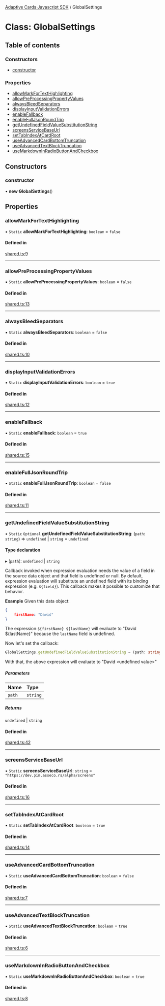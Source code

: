 [Adaptive Cards Javascript SDK](../README.md) / GlobalSettings

# Class: GlobalSettings

## Table of contents

### Constructors

- [constructor](GlobalSettings.md#constructor)

### Properties

- [allowMarkForTextHighlighting](GlobalSettings.md#allowmarkfortexthighlighting)
- [allowPreProcessingPropertyValues](GlobalSettings.md#allowpreprocessingpropertyvalues)
- [alwaysBleedSeparators](GlobalSettings.md#alwaysbleedseparators)
- [displayInputValidationErrors](GlobalSettings.md#displayinputvalidationerrors)
- [enableFallback](GlobalSettings.md#enablefallback)
- [enableFullJsonRoundTrip](GlobalSettings.md#enablefulljsonroundtrip)
- [getUndefinedFieldValueSubstitutionString](GlobalSettings.md#getundefinedfieldvaluesubstitutionstring)
- [screensServiceBaseUrl](GlobalSettings.md#screensservicebaseurl)
- [setTabIndexAtCardRoot](GlobalSettings.md#settabindexatcardroot)
- [useAdvancedCardBottomTruncation](GlobalSettings.md#useadvancedcardbottomtruncation)
- [useAdvancedTextBlockTruncation](GlobalSettings.md#useadvancedtextblocktruncation)
- [useMarkdownInRadioButtonAndCheckbox](GlobalSettings.md#usemarkdowninradiobuttonandcheckbox)

## Constructors

### constructor

• **new GlobalSettings**()

## Properties

### allowMarkForTextHighlighting

▪ `Static` **allowMarkForTextHighlighting**: `boolean` = `false`

#### Defined in

[shared.ts:9](https://github.com/asseco-see/AdaptiveCards/blob/d5d2c7b75/source/nodejs/adaptivecards/src/shared.ts#L9)

___

### allowPreProcessingPropertyValues

▪ `Static` **allowPreProcessingPropertyValues**: `boolean` = `false`

#### Defined in

[shared.ts:13](https://github.com/asseco-see/AdaptiveCards/blob/d5d2c7b75/source/nodejs/adaptivecards/src/shared.ts#L13)

___

### alwaysBleedSeparators

▪ `Static` **alwaysBleedSeparators**: `boolean` = `false`

#### Defined in

[shared.ts:10](https://github.com/asseco-see/AdaptiveCards/blob/d5d2c7b75/source/nodejs/adaptivecards/src/shared.ts#L10)

___

### displayInputValidationErrors

▪ `Static` **displayInputValidationErrors**: `boolean` = `true`

#### Defined in

[shared.ts:12](https://github.com/asseco-see/AdaptiveCards/blob/d5d2c7b75/source/nodejs/adaptivecards/src/shared.ts#L12)

___

### enableFallback

▪ `Static` **enableFallback**: `boolean` = `true`

#### Defined in

[shared.ts:15](https://github.com/asseco-see/AdaptiveCards/blob/d5d2c7b75/source/nodejs/adaptivecards/src/shared.ts#L15)

___

### enableFullJsonRoundTrip

▪ `Static` **enableFullJsonRoundTrip**: `boolean` = `false`

#### Defined in

[shared.ts:11](https://github.com/asseco-see/AdaptiveCards/blob/d5d2c7b75/source/nodejs/adaptivecards/src/shared.ts#L11)

___

### getUndefinedFieldValueSubstitutionString

▪ `Static` `Optional` **getUndefinedFieldValueSubstitutionString**: (`path`: `string`) => `undefined` \| `string` = `undefined`

#### Type declaration

▸ (`path`): `undefined` \| `string`

Callback invoked when expression evaluation needs the value of a field in the source data object
and that field is undefined or null. By default, expression evaluation will substitute an undefined
field with its binding expression (e.g. `${field}`). This callback makes it possible to customize that
behavior.

**Example**
Given this data object:

```json
{
    firstName: "David"
}
```

The expression `${firstName} ${lastName}` will evaluate to "David ${lastName}" because the `lastName`
field is undefined.

Now let's set the callback:
```typescript
GlobalSettings.getUndefinedFieldValueSubstitutionString = (path: string) => { return "<undefined value>"; }
```

With that, the above expression will evaluate to "David &lt;undefined value&gt;"

##### Parameters

| Name | Type |
| :------ | :------ |
| `path` | `string` |

##### Returns

`undefined` \| `string`

#### Defined in

[shared.ts:42](https://github.com/asseco-see/AdaptiveCards/blob/d5d2c7b75/source/nodejs/adaptivecards/src/shared.ts#L42)

___

### screensServiceBaseUrl

▪ `Static` **screensServiceBaseUrl**: `string` = `"https://dev.pim.asseco.rs/alpha/screens"`

#### Defined in

[shared.ts:16](https://github.com/asseco-see/AdaptiveCards/blob/d5d2c7b75/source/nodejs/adaptivecards/src/shared.ts#L16)

___

### setTabIndexAtCardRoot

▪ `Static` **setTabIndexAtCardRoot**: `boolean` = `true`

#### Defined in

[shared.ts:14](https://github.com/asseco-see/AdaptiveCards/blob/d5d2c7b75/source/nodejs/adaptivecards/src/shared.ts#L14)

___

### useAdvancedCardBottomTruncation

▪ `Static` **useAdvancedCardBottomTruncation**: `boolean` = `false`

#### Defined in

[shared.ts:7](https://github.com/asseco-see/AdaptiveCards/blob/d5d2c7b75/source/nodejs/adaptivecards/src/shared.ts#L7)

___

### useAdvancedTextBlockTruncation

▪ `Static` **useAdvancedTextBlockTruncation**: `boolean` = `true`

#### Defined in

[shared.ts:6](https://github.com/asseco-see/AdaptiveCards/blob/d5d2c7b75/source/nodejs/adaptivecards/src/shared.ts#L6)

___

### useMarkdownInRadioButtonAndCheckbox

▪ `Static` **useMarkdownInRadioButtonAndCheckbox**: `boolean` = `true`

#### Defined in

[shared.ts:8](https://github.com/asseco-see/AdaptiveCards/blob/d5d2c7b75/source/nodejs/adaptivecards/src/shared.ts#L8)
